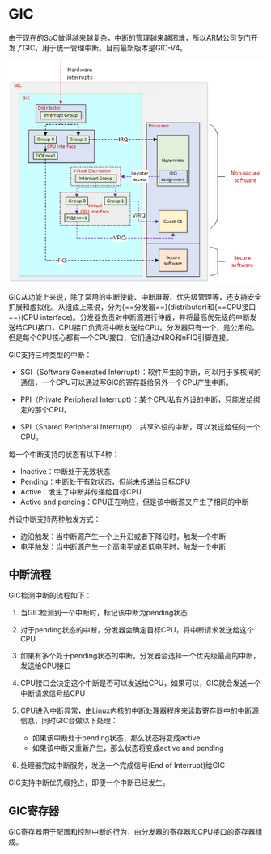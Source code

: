 # GIC

由于现在的SoC做得越来越复杂，中断的管理越来越困难，所以ARM公司专门开发了GIC，用于统一管理中断。目前最新版本是GIC-V4。

![ARM GIC](../images/arm/gic.png)

GIC从功能上来说，除了常用的中断使能、中断屏蔽、优先级管理等，还支持安全扩展和虚拟化。从组成上来说，分为{==分发器==}(distributor)和{==CPU接口==}(CPU interface)。分发器负责对中断源进行仲裁，并将最高优先级的中断发送给CPU接口，CPU接口负责将中断发送给CPU。分发器只有一个，是公用的，但是每个CPU核心都有一个CPU接口，它们通过nIRQ和nFIQ引脚连接。

GIC支持三种类型的中断：

- SGI（Software Generated Interrupt）：软件产生的中断，可以用于多核间的通信，一个CPU可以通过写GIC的寄存器给另外一个CPU产生中断。

- PPI（Private Peripheral Interrupt）：某个CPU私有外设的中断，只能发给绑定的那个CPU。

- SPI（Shared Peripheral Interrupt）：共享外设的中断，可以发送给任何一个CPU。

每一个中断支持的状态有以下4种：

- Inactive：中断处于无效状态
- Pending：中断处于有效状态，但尚未传递给目标CPU
- Active：发生了中断并传递给目标CPU
- Active and pending：CPU正在响应，但是该中断源又产生了相同的中断

外设中断支持两种触发方式：

- 边沿触发：当中断源产生一个上升沿或者下降沿时，触发一个中断
- 电平触发：当中断源产生一个高电平或者低电平时，触发一个中断

## 中断流程

GIC检测中断的流程如下：

1. 当GIC检测到一个中断时，标记该中断为pending状态
2. 对于pending状态的中断，分发器会确定目标CPU，将中断请求发送给这个CPU
3. 如果有多个处于pending状态的中断，分发器会选择一个优先级最高的中断，发送给CPU接口
4. CPU接口会决定这个中断是否可以发送给CPU，如果可以，GIC就会发送一个中断请求信号给CPU
5. CPU进入中断异常，由Linux内核的中断处理器程序来读取寄存器中的中断源信息，同时GIC会做以下处理：

    - 如果该中断处于pending状态，那么状态将变成active
    - 如果该中断又重新产生，那么状态将变成active and pending

6. 处理器完成中断服务，发送一个完成信号(End of Interrupt)给GIC

GIC支持中断优先级抢占，即便一个中断已经发生。

## GIC寄存器

GIC寄存器用于配置和控制中断的行为，由分发器的寄存器和CPU接口的寄存器组成。
